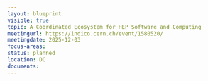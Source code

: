 ```yaml
---
layout: blueprint
visible: true
topic: A Coordinated Ecosystem for HEP Software and Computing
meetingurl: https://indico.cern.ch/event/1580520/
meetingdate: 2025-12-03
focus-areas:
status: planned
location: DC
documents:
---
```


